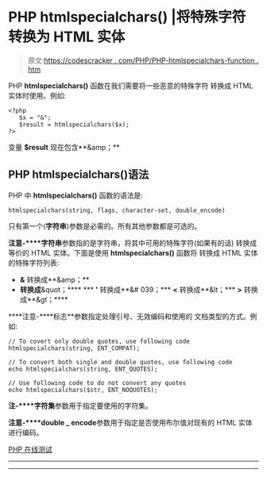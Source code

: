 # PHP htmlspecialchars() |将特殊字符转换为 HTML 实体

> 原文:[https://codescracker . com/PHP/PHP-htmlspecialchars-function . htm](https://codescracker.com/php/php-htmlspecialchars-function.htm)

PHP **htmlspecialchars()** 函数在我们需要将一些恶意的特殊字符 转换成 HTML 实体时使用。例如:

```
<?php
   $x = "&";
   $result = htmlspecialchars($x);
?>
```

变量 **$result** 现在包含**&amp；**

## PHP htmlspecialchars()语法

PHP 中 **htmlspecialchars()** 函数的语法是:

```
htmlspecialchars(string, flags, character-set, double_encode)
```

只有第一个(**字符串**)参数是必需的。所有其他参数都是可选的。

**注意-****字符串**参数指的是字符串，将其中可用的特殊字符(如果有的话) 转换成等价的 HTML 实体。下面是使用 **htmlspecialchars()** 函数将 转换成 HTML 实体的特殊字符列表:

*   **&** 转换成**&amp；**
*   **转换成**&quot；****
***   **'** 转换成**&# 039；***   **<** 转换成**&lt；***   **>** 转换成**&gt；****

 ****注意-****标志**参数指定处理引号、无效编码和使用的 文档类型的方式。例如:

```
// To covert only double quotes, use following code
htmlspecialchars(string, ENT_COMPAT);

// To convert both single and double quotes, use following code
echo htmlspecialchars(string, ENT_QUOTES);

// Use following code to do not convert any quotes
echo htmlspecialchars($str, ENT_NOQUOTES);
```

**注-****字符集**参数用于指定要使用的字符集。

**注意-****double _ encode**参数用于指定是否使用布尔值对现有的 HTML 实体 进行编码。

[PHP 在线测试](/exam/showtest.php?subid=8)

* * *

* * ***